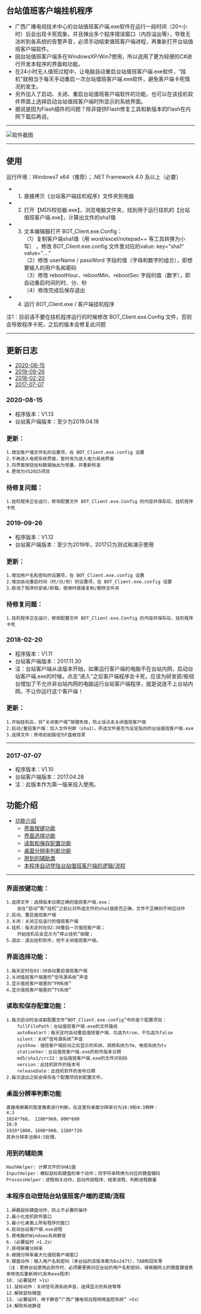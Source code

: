 ## 台站值班客户端挂机程序
- 广西广播电视技术中心的台站值班客户端.exe软件在运行一段时间（20+小时）后会出现卡死现象，并且弹出多个程序错误窗口（内存溢出等），导致无法听到各系统的告警声音，必须手动结束值班客户端进程，再重新打开台站值班客户端软件。
- 因台站值班客户端多在WindowsXP/Win7使用，所以选用了更为轻便的C#进行开发本程序的界面和功能。
- 在24小时无人值班过程中，让电脑自动重启台站值班客户端.exe软件，“挂机”就相当于每天手动重启一次台站值班客户端.exe软件，避免客户端卡死情况的发生。
- 另外加入了启动、关闭、重启台站值班客户端软件的功能，也可以在该挂机软件界面上选择启动台站值班客户端时所显示的系统界面。
- 据说是因为Flash插件的问题？除非提供Flash修复工具和新版本的Flash在内网下载后再说。
---

<img src="https://github.com/jokkkkkkkkkkkkkk/BOT_Client/blob/master/screenshot.PNG" alt="软件截图"/>

---

## 使用  
运行环境：Windows7 x64（推荐）；.NET Framework 4.0 及以上（必要）  
- 1. 直接拷贝《台站客户端挂机程序》文件夹到电脑  
- 2. 打开【MD5校验器.exe】，浏览电脑文件夹，找到用于运行挂机的【台站值班客户端.exe】，计算出文件的sha1值
- 3. 文本编辑器打开 BOT_Client.exe.Config：  
  （1）复制客户端sha1值（用 word/excel/notepad++ 等工具转换为小写） ，修改 BOT_Client.exe.config 文件里对应的value: key="sha1" value="...."  
  （2）修改 userName / passWord 字段的值（字母和数字的组合），即想要输入的用户名和密码  
  （3）修改 rebootHour、rebootMin、rebootSec 字段的值（数字），即自动重启时间的时、分、秒  
  （4）修改完成后保存退出    
- 4. 运行 BOT_Client.exe / 客户端挂机程序

注1：目前请不要在挂机程序运行的时候修改 BOT_Client.exe.Config 文件，否则会导致程序卡死，之后的版本会修复此问题  

---

## 更新日志
- [2020-08-15](#2019-08-15)
- [2019-09-26](#2019-09-26)
- [2018-02-20](#2018-02-20)
- [2017-07-07](#2017-07-07)
### 2020-08-15
- 程序版本：V1.13
- 台站客户端版本：至少为2019.04.18
### 更新：
	1.增加客户端文件名的设置项，在 BOT_Client.exe.config 设置
	2.不再进入电视系统界面，暂时改为进入电力系统界面
	3.将界面按钮坐标数据抽出为常量，并重新校准
	4.更改为VS2015项目
### 待修复问题：
	1.挂机程序正在运行，修改配置文件 BOT_Client.exe.Config 的内容并保存后，挂机程序卡死	
### 2019-09-26
- 程序版本：V1.12
- 台站客户端版本：至少为2019年，2017只为测试和演示使用
### 更新：
	1.增加用户名和密码的设置项，在 BOT_Client.exe.config 设置
	2.增加自动重启时间（时/分/秒）的设置项，在 BOT_Client.exe.config 设置
	3.取消了程序的安装/卸载。使用时直接复制/删除文件夹
### 待修复问题：
	1.挂机程序正在运行，修改配置文件 BOT_Client.exe.Config 的内容并保存后，挂机程序卡死	
### 2018-02-20
- 程序版本：V1.11
- 台站客户端版本：2017.11.30
- 注：台站客户端从该版本开始，如果运行客户端的电脑不在台站内网，启动台站客户端.exe的时候，点击“进入”之后客户端程序会卡死，应该为研发部/枢纽台增加了不允许非台站内网的电脑运行台站客户端程序，就是说连不上台站内网，不让你运行这个客户端！
### 更新：
	1.开始挂机后，将“关闭客户端”按键失效，防止误点击关闭值班客户端
	2.启动/重启客户端：加入文件判断（sha1），所选文件是否为设定指向的台站值班客户端.exe
	3.选择文件：修改初始路径为F盘根目录
---
### 2017-07-07
- 程序版本：V1.10
- 台站客户端版本：2017.04.28
- 注：此版本作为第一版来投入使用。
## 功能介绍
- [功能介绍](#%e5%8a%9f%e8%83%bd%e4%bb%8b%e7%bb%8d)
  - [界面按键功能](#%e7%95%8c%e9%9d%a2%e6%8c%89%e9%94%ae%e5%8a%9f%e8%83%bd)
  - [界面选择功能](#%e7%95%8c%e9%9d%a2%e9%80%89%e6%8b%a9%e5%8a%9f%e8%83%bd)
  - [读取和保存配置功能](#%e8%af%bb%e5%8f%96%e5%92%8c%e4%bf%9d%e5%ad%98%e9%85%8d%e7%bd%ae%e5%8a%9f%e8%83%bd)
  - [桌面分辨率判断功能](#%e6%a1%8c%e9%9d%a2%e5%88%86%e8%be%a8%e7%8e%87%e5%88%a4%e6%96%ad%e5%8a%9f%e8%83%bd)
  - [用到的辅助类](#%e7%94%a8%e5%88%b0%e7%9a%84%e8%be%85%e5%8a%a9%e7%b1%bb)
  - [本程序自动登陆台站值班客户端的逻辑/流程](%e6%9c%ac%e7%a8%8b%e5%ba%8f%e8%87%aa%e5%8a%a8%e7%99%bb%e9%99%86%e5%8f%b0%e7%ab%99%e5%80%bc%e7%8f%ad%e5%ae%a2%e6%88%b7%e7%ab%af%e7%9a%84%e9%80%bb%e8%be%91%2f%e6%b5%81%e7%a8%8b)
---
### 界面按键功能：
	1.选择文件：选择版本日期正确的值班客户端.exe；
		会在“启动”和“挂机”之前比对所选文件的sha1值是否正确，文件不正确则不响应动作
	2.启动、重启值班客户端
	3.关闭：关闭正在运行的值班客户端
	4.挂机：每天定时在02:30重启一次值班客户端；
		开始挂机后会显示为“停止挂机”按键；
	5.退出：退出挂机软件，但不关闭值班客户端。
### 界面选择功能：
	1.每天定时在02:30自动重启值班客户端
	2.关闭值班客户端里的“信号源系统”声音
	3.显示值班客户端里的“FM系统”
	4.显示值班客户端里的“TV系统”
### 读取和保存配置功能：
	1.每次启动时会读取配置文件“BOT_Client.exe.config”中的各个配置项目：
		fullFilePath：台站值班客户端.exe的文件路径
		autoReatart：每天定时自动重启值班客户端，勾选为true，不勾选为false
		silent：关闭“信号源系统”声音
		sysShow：值班客户端启动之后显示的系统，调频系统为fm，电视系统为tv
		stationVer：台站值班客户端.exe的软件版本日期
		md5/sha1/crc32：台站值班客户端.exe的文件识别码
		version：此挂机软件的版本号
		releaseDate：此挂机软件的发布日期
	2.每次退出之前会保存各个配置项目到配置文件。
### 桌面分辨率判断功能
	直接用屏幕的宽度像素进行判断。在这里将桌面分辨率分为16:9和4:3两种：
	4:3
	1024*768， 1280*960，800*600
	16:9
	1920*1080，1600*900，1280*720
	其余分辨率当做4:3处理。
### 用到的辅助类
	HashHelper: 计算文件的SHA1值
	InputHelper：模拟鼠标和键盘的单个动作；将字符串转换为对应的键盘键码
	ProcessHelper：进程相关动作，启动外部程序、结束进程、判断进程数量
### 本程序自动登陆台站值班客户端的逻辑/流程
	1.屏蔽鼠标键盘动作，防止不必要的操作
	2.最小化挂机软件窗口
	3.最小化桌面上所有程序的窗口
	4.启动台站客户端.exe进程
	5.使电脑的Windows系统静音
	6.（必要延时 >1.2s）
	7.获得屏幕分辨率
	8.根据分辨率最大化值班客户端窗口
	9.键盘动作：输入用户名和密码（本台站的该版本都为bs247t），TAB和回车等
	（注：更换台站使用此软件时，必须要更换对应台站的用户名和密码，请根据网上的键盘键值表来修改后重新用VS发布exe程序）
	10.（必要延时 >1s）
	11.鼠标动作：关闭信号源系统声音，选择显示的系统等等
	12.解锁鼠标键盘
	13.（必要延时，用于静音“广西广播电视远程网络监控系统” >5s）
	14.解除系统静音
